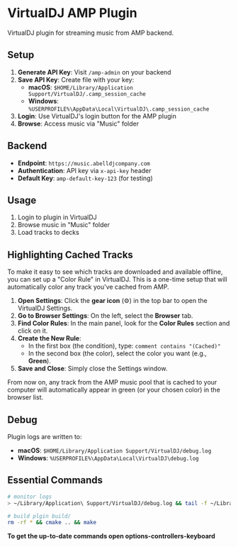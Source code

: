 # VirtualDJ AMP Plugin

VirtualDJ plugin for streaming music from AMP backend.

## Setup

1. **Generate API Key**: Visit `/amp-admin` on your backend
2. **Save API Key**: Create file with your key:
   - **macOS**: `$HOME/Library/Application Support/VirtualDJ/.camp_session_cache`
   - **Windows**: `%USERPROFILE%\AppData\Local\VirtualDJ\.camp_session_cache`
3. **Login**: Use VirtualDJ's login button for the AMP plugin
4. **Browse**: Access music via "Music" folder

## Backend

- **Endpoint**: `https://music.abelldjcompany.com`
- **Authentication**: API key via `x-api-key` header
- **Default Key**: `amp-default-key-123` (for testing)

## Usage

1. Login to plugin in VirtualDJ
2. Browse music in "Music" folder
3. Load tracks to decks

## Highlighting Cached Tracks

To make it easy to see which tracks are downloaded and available offline, you can set up a "Color Rule" in VirtualDJ. This is a one-time setup that will automatically color any track you've cached from AMP.

1.  **Open Settings**: Click the **gear icon** (⚙️) in the top bar to open the VirtualDJ Settings.
2.  **Go to Browser Settings**: On the left, select the **Browser** tab.
3.  **Find Color Rules**: In the main panel, look for the **Color Rules** section and click on it.
4.  **Create the New Rule**:
    *   In the first box (the condition), type: `comment contains "(Cached)"`
    *   In the second box (the color), select the color you want (e.g., **Green**).
5.  **Save and Close**: Simply close the Settings window.

From now on, any track from the AMP music pool that is cached to your computer will automatically appear in green (or your chosen color) in the browser list.

## Debug

Plugin logs are written to:
- **macOS**: `$HOME/Library/Application Support/VirtualDJ/debug.log`
- **Windows**: `%USERPROFILE%\AppData\Local\VirtualDJ\debug.log`

## Essential Commands

```bash
# monitor logs
> ~/Library/Application\ Support/VirtualDJ/debug.log && tail -f ~/Library/Application\ Support/VirtualDJ/debug.log

# build plgin build/
rm -rf * && cmake .. && make
```

**To get the up-to-date commands open options-controllers-keyboard**

